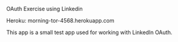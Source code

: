OAuth Exercise using Linkedin

Heroku: morning-tor-4568.herokuapp.com

This app is a small test app used for working with LinkedIn OAuth. 
